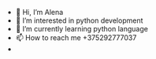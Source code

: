 - 👋 Hi, I’m Alena
- 👀 I’m interested in python development
- 🌱 I’m currently learning python language 
- 📫 How to reach me +375292777037
- 
